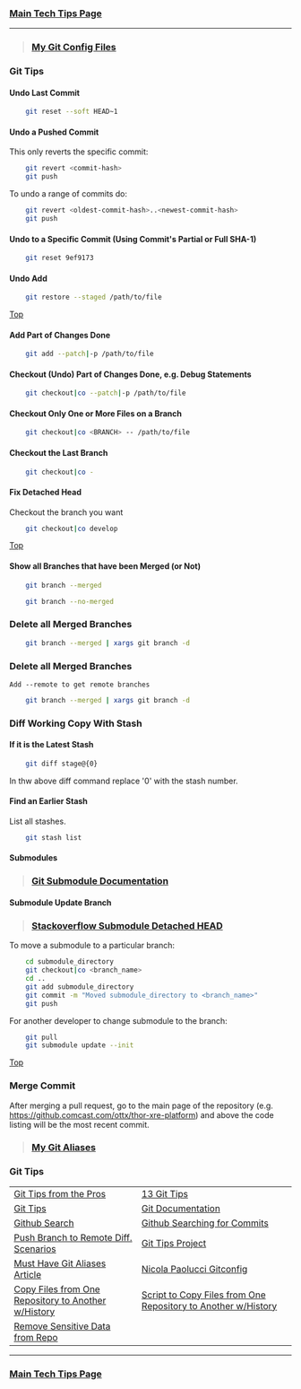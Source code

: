 ### [Main Tech Tips Page](https://github.com/sethfuller/tips/blob/main/tech_tips/README.md)

----------
> ### [My Git Config Files](https://github.com/sethfuller/tips/tree/main/config/Git)

<a name="top"></a>

### Git Tips

#### Undo Last Commit

```bash
	git reset --soft HEAD~1
```
#### Undo a Pushed Commit
This only reverts the specific commit:

```bash
	git revert <commit-hash>
	git push
```
To undo a range of commits do:
```bash
	git revert <oldest-commit-hash>..<newest-commit-hash>
	git push
```

#### Undo to a Specific Commit (Using Commit's Partial or Full SHA-1)

```bash
	git reset 9ef9173
```

#### Undo Add

```bash
	git restore --staged /path/to/file
```

[Top](#top)

#### Add Part of Changes Done

```bash
	git add --patch|-p /path/to/file
```

#### Checkout (Undo) Part of Changes Done, e.g. Debug Statements


```bash
	git checkout|co --patch|-p /path/to/file
```

#### Checkout Only One or More Files on a Branch

```bash
	git checkout|co <BRANCH> -- /path/to/file
```

#### Checkout the Last Branch

```bash
	git checkout|co -
```

#### Fix Detached Head
Checkout the branch you want

```bash
	git checkout|co develop
```

[Top](#top)

#### Show all Branches that have been Merged (or Not)


```bash
	git branch --merged
```

```bash
	git branch --no-merged
```

### Delete all Merged Branches
```bash
	git branch --merged | xargs git branch -d
```

### Delete all Merged Branches
	Add --remote to get remote branches

```bash
	git branch --merged | xargs git branch -d
```

### Diff Working Copy With Stash

#### If it is the Latest Stash

```bash
	git diff stage@{0}
```

In thw above diff command replace '0' with the stash number.

#### Find an Earlier Stash
List all stashes.

```bash
	git stash list
```

#### Submodules
> ### [Git Submodule Documentation](https://git-scm.com/book/en/v2/Git-Tools-Submodules)

#### Submodule Update Branch
> ### [Stackoverflow Submodule Detached HEAD](https://stackoverflow.com/questions/18770545/why-is-my-git-submodule-head-detached-from-master)

To move a submodule to a particular branch:

```bash
    cd submodule_directory
    git checkout|co <branch_name>
    cd ..
	git add submodule_directory
    git commit -m "Moved submodule_directory to <branch_name>"
    git push
```

For another developer to change submodule to the branch:

```bash
    git pull
    git submodule update --init
```

[Top](#top)

### Merge Commit
After merging a pull request, go to the main page of the repository
(e.g. https://github.comcast.com/ottx/thor-xre-platform) and above the
code listing will be the most recent commit.

> ### [My Git Aliases](/Users/sfulle176/Src/Docs/git_aliases.md)

### Git Tips
|                                                                                                                                                                                  |                                                                                                                         |
|----------------------------------------------------------------------------------------------------------------------------------------------------------------------------------|-------------------------------------------------------------------------------------------------------------------------|
| [Git Tips from the Pros](https://code.tutsplus.com/tutorials/git-tips-from-the-pros--net-29799)                                                                                  | [13 Git Tips](https://opensource.com/article/18/4/git-tips)                                                             |
| [Git Tips](https://github.com/git-tips/tips#show-helpful-guides-that-come-with-git)                                                                                              | [Git Documentation](https://git-scm.com/doc)                                                                            |
| [Github Search](https://docs.github.com/en/github/searching-for-information-on-github/about-searching-on-github)                                                                 | [Github Searching for Commits](https://docs.github.com/en/github/searching-for-information-on-github/searching-commits) |
| [Push Branch to Remote Diff. Scenarios](https://devconnected.com/how-to-push-git-branch-to-remote/)                                                                              | [Git Tips Project](https://github.com/git-tips/tips.git)                                                                |
| [Must Have Git Aliases Article](https://www.durdn.com/blog/2012/11/22/must-have-git-aliases-advanced-examples/)                                                                  | [Nicola Paolucci Gitconfig](https://github.com/durdn/cfg/blob/master/.gitconfig)                                        |
| [Copy Files from One Repository to Another w/History](https://stackoverflow.com/questions/1365541/how-to-move-files-from-one-git-repo-to-another-not-a-clone-preserving-history) | [Script to Copy Files from One Repository to Another w/History](https://gist.github.com/whistler/de34b77aba2221ed8b2e)  |
| [Remove Sensitive Data from Repo](https://docs.github.com/en/github/authenticating-to-github/keeping-your-account-and-data-secure/removing-sensitive-data-from-a-repository)     |                                                                                                                         |

----------

### [Main Tech Tips Page](https://github.com/sethfuller/tips/blob/main/tech_tips/README.md)
